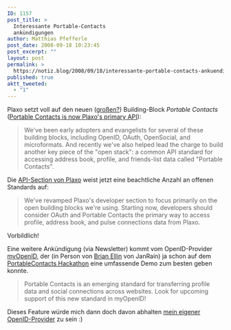 ```yaml
---
ID: 1157
post_title: >
  Interessante Portable-Contacts
  ankündigungen
author: Matthias Pfefferle
post_date: 2008-09-18 10:23:45
post_excerpt: ""
layout: post
permalink: >
  https://notiz.blog/2008/09/18/interessante-portable-contacts-ankuendigungen/
published: true
aktt_tweeted:
  - "1"
---
```

Plaxo setzt voll auf den neuen (<a href="http://notiz.blog/2008/09/11/portable-contacts-der-neue-grosse-building-block/">großen?</a>) Building-Block <em>Portable Contacts</em> (<a href="http://blog.plaxo.com/archives/2008/09/portable_contac_1.html">Portable Contacts is now Plaxo's primary API</a>):

<blockquote cite="http://blog.plaxo.com/archives/2008/09/portable_contac_1.html">We've been early adopters and evangelists for several of these building blocks, including OpenID, OAuth, OpenSocial, and microformats. And recently we've also helped lead the charge to build another key piece of the "open stack": a common API standard for accessing address book, profile, and friends-list data called "Portable Contacts".</blockquote>

Die <a href="http://www.plaxo.com/api">API-Section von Plaxo</a> weist jetzt eine beachtliche Anzahl an offenen Standards auf:

<blockquote cite="http://blog.plaxo.com/archives/2008/09/portable_contac_1.html">We've revamped Plaxo's developer section to focus primarily on the open building blocks we're using. Starting now, developers should consider OAuth and Portable Contacts the primary way to access profile, address book, and pulse connections data from Plaxo.</blockquote>

Vorbildlich!

Eine weitere Ankündigung (via Newsletter) kommt vom OpenID-Provider <a href="http://www.myopenid.com">myOpenID</a>, der (in Person von <a href="http://brianellin.com/">Brian Ellin</a> von JanRain) ja schon auf dem <a href="http://notiz.blog/2008/09/11/portablecontacts-hacks/">PortableContacts Hackathon</a> eine umfassende Demo zum besten geben konnte.

<blockquote>Portable Contacts is an emerging standard for transferring profile data and social connections across websites.  Look for upcoming support of this new standard in myOpenID!</blockquote>

Dieses Feature würde mich dann doch davon abhalten <a href="http://notiz.blog/2008/09/17/wordpress-wird-openid-provider/">mein eigener OpenID-Provider</a> zu sein :)